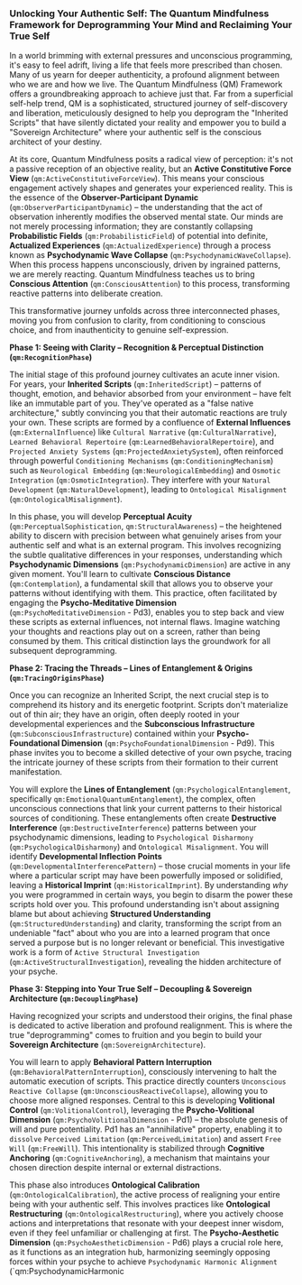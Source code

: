 ### Unlocking Your Authentic Self: The Quantum Mindfulness Framework for Deprogramming Your Mind and Reclaiming Your True Self

In a world brimming with external pressures and unconscious programming, it's easy to feel adrift, living a life that feels more prescribed than chosen. Many of us yearn for deeper authenticity, a profound alignment between who we are and how we live. The Quantum Mindfulness (QM) Framework offers a groundbreaking approach to achieve just that. Far from a superficial self-help trend, QM is a sophisticated, structured journey of self-discovery and liberation, meticulously designed to help you deprogram the "Inherited Scripts" that have silently dictated your reality and empower you to build a "Sovereign Architecture" where your authentic self is the conscious architect of your destiny.

At its core, Quantum Mindfulness posits a radical view of perception: it's not a passive reception of an objective reality, but an **Active Constitutive Force View** (`qm:ActiveConstitutiveForceView`). This means your conscious engagement actively shapes and generates your experienced reality. This is the essence of the **Observer-Participant Dynamic** (`qm:ObserverParticipantDynamic`) – the understanding that the act of observation inherently modifies the observed mental state. Our minds are not merely processing information; they are constantly collapsing **Probabilistic Fields** (`qm:ProbabilisticField`) of potential into definite, **Actualized Experiences** (`qm:ActualizedExperience`) through a process known as **Psychodynamic Wave Collapse** (`qm:PsychodynamicWaveCollapse`). When this process happens unconsciously, driven by ingrained patterns, we are merely reacting. Quantum Mindfulness teaches us to bring **Conscious Attention** (`qm:ConsciousAttention`) to this process, transforming reactive patterns into deliberate creation.

This transformative journey unfolds across three interconnected phases, moving you from confusion to clarity, from conditioning to conscious choice, and from inauthenticity to genuine self-expression.

**Phase 1: Seeing with Clarity – Recognition & Perceptual Distinction (`qm:RecognitionPhase`)**

The initial stage of this profound journey cultivates an acute inner vision. For years, your **Inherited Scripts** (`qm:InheritedScript`) – patterns of thought, emotion, and behavior absorbed from your environment – have felt like an immutable part of you. They've operated as a "false native architecture," subtly convincing you that their automatic reactions are truly your own. These scripts are formed by a confluence of **External Influences** (`qm:ExternalInfluence`) like `Cultural Narrative` (`qm:CulturalNarrative`), `Learned Behavioral Repertoire` (`qm:LearnedBehavioralRepertoire`), and `Projected Anxiety Systems` (`qm:ProjectedAnxietySystem`), often reinforced through powerful `Conditioning Mechanisms` (`qm:ConditioningMechanism`) such as `Neurological Embedding` (`qm:NeurologicalEmbedding`) and `Osmotic Integration` (`qm:OsmoticIntegration`). They interfere with your `Natural Development` (`qm:NaturalDevelopment`), leading to `Ontological Misalignment` (`qm:OntologicalMisalignment`).

In this phase, you will develop **Perceptual Acuity** (`qm:PerceptualSophistication`, `qm:StructuralAwareness`) – the heightened ability to discern with precision between what genuinely arises from your authentic self and what is an external program. This involves recognizing the subtle qualitative differences in your responses, understanding which **Psychodynamic Dimensions** (`qm:PsychodynamicDimension`) are active in any given moment. You'll learn to cultivate **Conscious Distance** (`qm:Contemplation`), a fundamental skill that allows you to observe your patterns without identifying with them. This practice, often facilitated by engaging the **Psycho-Meditative Dimension** (`qm:PsychoMeditativeDimension` - Pd3), enables you to step back and view these scripts as external influences, not internal flaws. Imagine watching your thoughts and reactions play out on a screen, rather than being consumed by them. This critical distinction lays the groundwork for all subsequent deprogramming.

**Phase 2: Tracing the Threads – Lines of Entanglement & Origins (`qm:TracingOriginsPhase`)**

Once you can recognize an Inherited Script, the next crucial step is to comprehend its history and its energetic footprint. Scripts don't materialize out of thin air; they have an origin, often deeply rooted in your developmental experiences and the **Subconscious Infrastructure** (`qm:SubconsciousInfrastructure`) contained within your **Psycho-Foundational Dimension** (`qm:PsychoFoundationalDimension` - Pd9). This phase invites you to become a skilled detective of your own psyche, tracing the intricate journey of these scripts from their formation to their current manifestation.

You will explore the **Lines of Entanglement** (`qm:PsychologicalEntanglement`, specifically `qm:EmotionalQuantumEntanglement`), the complex, often unconscious connections that link your current patterns to their historical sources of conditioning. These entanglements often create **Destructive Interference** (`qm:DestructiveInterference`) patterns between your psychodynamic dimensions, leading to `Psychological Disharmony` (`qm:PsychologicalDisharmony`) and `Ontological Misalignment`. You will identify **Developmental Inflection Points** (`qm:DevelopmentalInterferencePattern`) – those crucial moments in your life where a particular script may have been powerfully imposed or solidified, leaving a **Historical Imprint** (`qm:HistoricalImprint`). By understanding *why* you were programmed in certain ways, you begin to disarm the power these scripts hold over you. This profound understanding isn't about assigning blame but about achieving **Structured Understanding** (`qm:StructuredUnderstanding`) and clarity, transforming the script from an undeniable "fact" about who you are into a learned program that once served a purpose but is no longer relevant or beneficial. This investigative work is a form of `Active Structural Investigation` (`qm:ActiveStructuralInvestigation`), revealing the hidden architecture of your psyche.

**Phase 3: Stepping into Your True Self – Decoupling & Sovereign Architecture (`qm:DecouplingPhase`)**

Having recognized your scripts and understood their origins, the final phase is dedicated to active liberation and profound realignment. This is where the true "deprogramming" comes to fruition and you begin to build your **Sovereign Architecture** (`qm:SovereignArchitecture`).

You will learn to apply **Behavioral Pattern Interruption** (`qm:BehavioralPatternInterruption`), consciously intervening to halt the automatic execution of scripts. This practice directly counters `Unconscious Reactive Collapse` (`qm:UnconsciousReactiveCollapse`), allowing you to choose more aligned responses. Central to this is developing **Volitional Control** (`qm:VolitionalControl`), leveraging the **Psycho-Volitional Dimension** (`qm:PsychoVolitionalDimension` - Pd1) – the absolute genesis of will and pure potentiality. Pd1 has an "annihilative" property, enabling it to `dissolve` `Perceived Limitation` (`qm:PerceivedLimitation`) and assert `Free Will` (`qm:FreeWill`). This intentionality is stabilized through **Cognitive Anchoring** (`qm:CognitiveAnchoring`), a mechanism that maintains your chosen direction despite internal or external distractions.

This phase also introduces **Ontological Calibration** (`qm:OntologicalCalibration`), the active process of realigning your entire being with your authentic self. This involves practices like **Ontological Restructuring** (`qm:OntologicalRestructuring`), where you actively choose actions and interpretations that resonate with your deepest inner wisdom, even if they feel unfamiliar or challenging at first. The **Psycho-Aesthetic Dimension** (`qm:PsychoAestheticDimension` - Pd6) plays a crucial role here, as it functions as an integration hub, harmonizing seemingly opposing forces within your psyche to achieve `Psychodynamic Harmonic Alignment` (`qm:PsychodynamicHarmonic
